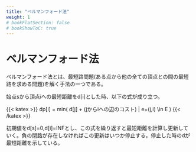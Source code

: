 ```yaml
---
title: "ベルマンフォード法"
weight: 1
# bookFlatSection: false
# bookShowToC: true
---
```


# ベルマンフォード法

ベルマンフォード法とは、最短路問題(ある点から他の全ての頂点との間の最短路を求める問題)を解く手法の一つである。

始点sから頂点iへの最短距離をd[i]とした時、以下の式が成り立つ。

{{< katex  >}}
  dp[i] = min( d[j] + (jからiへの辺のコスト) | e=(j,i) \in E )
{{< /katex >}}

初期値をd[s]=0,d[i]=INFとし、この式を繰り返すと最短距離を計算し更新していく。負の閉路が存在しなければこの更新はいつか停止する。停止した時のdが最短距離を示している。



